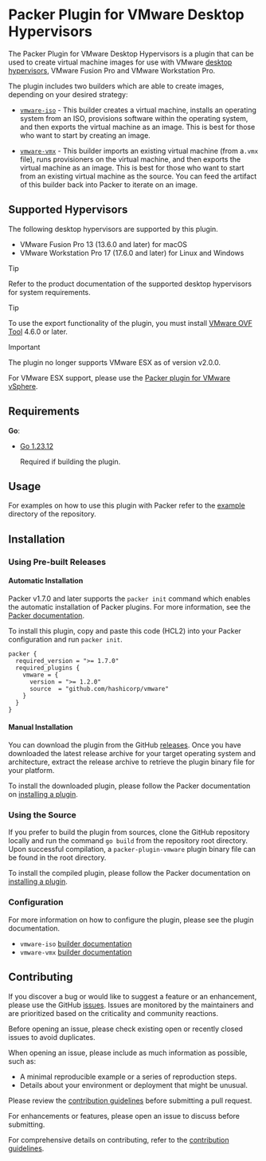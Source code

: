 # Packer Plugin for VMware Desktop Hypervisors

The Packer Plugin for VMware Desktop Hypervisors is a plugin that can be used to create virtual
machine images for use with VMware [desktop hypervisors][desktop-hypervisors], VMware Fusion Pro
and VMware Workstation Pro.

The plugin includes two builders which are able to create images, depending on your desired
strategy:

- [`vmware-iso`][docs-vmware-iso] - This builder creates a virtual machine, installs an operating
  system from an ISO, provisions software within the operating system, and then exports the virtual
  machine as an image. This is best for those who want to start by creating an image.

- [`vmware-vmx`][docs-vmware-vmx] - This builder imports an existing virtual machine (from a`.vmx`
  file), runs provisioners on the virtual machine, and then exports the virtual machine as an image.
  This is best for those who want to start from an existing virtual machine as the source. You can
  feed the artifact of this builder back into Packer to iterate on an image.

## Supported Hypervisors

The following desktop hypervisors are supported by this plugin.

- VMware Fusion Pro 13 (13.6.0 and later) for macOS
- VMware Workstation Pro 17 (17.6.0 and later) for Linux and Windows

> [!TIP]
> Refer to the product documentation of the supported desktop hypervisors for system requirements.

> [!TIP]
> To use the export functionality of the plugin, you must install [VMware OVF Tool][download-vmware-ovftool] 4.6.0 or
> later.

> [!IMPORTANT]
> The plugin no longer supports VMware ESX as of version v2.0.0. 
>
> For VMware ESX support, please use the [Packer plugin for VMware vSphere][packer-plugin-vsphere].

## Requirements

**Go**:

- [Go 1.23.12][golang-install]

  Required if building the plugin.

## Usage

For examples on how to use this plugin with Packer refer to the [example](example/) directory of
the repository.

## Installation

### Using Pre-built Releases

#### Automatic Installation

Packer v1.7.0 and later supports the `packer init` command which enables the automatic installation
of Packer plugins. For more information, see the [Packer documentation][docs-packer-init].

To install this plugin, copy and paste this code (HCL2) into your Packer configuration and run
`packer init`.

```hcl
packer {
  required_version = ">= 1.7.0"
  required_plugins {
    vmware = {
      version = ">= 1.2.0"
      source  = "github.com/hashicorp/vmware"
    }
  }
}
```

#### Manual Installation

You can download the plugin from the GitHub [releases][releases-vmware-plugin]. Once you have
downloaded the latest release archive for your target operating system and architecture, extract the
release archive to retrieve the plugin binary file for your platform.

To install the downloaded plugin, please follow the Packer documentation on
[installing a plugin][docs-packer-plugin-install].

### Using the Source

If you prefer to build the plugin from sources, clone the GitHub repository locally and run the
command `go build` from the repository root directory. Upon successful compilation, a
`packer-plugin-vmware` plugin binary file can be found in the root directory.

To install the compiled plugin, please follow the Packer documentation on
[installing a plugin][docs-packer-plugin-install].

### Configuration

For more information on how to configure the plugin, please see the plugin documentation.

- `vmware-iso` [builder documentation][docs-vmware-iso]
- `vmware-vmx` [builder documentation][docs-vmware-vmx]

## Contributing

If you discover a bug or would like to suggest a feature or an enhancement, please use the GitHub
[issues][issues]. Issues are monitored by the maintainers and are prioritized based on the
criticality and community reactions.

Before opening an issue, please check existing open or recently closed issues to avoid duplicates.

When opening an issue, please include as much information as possible, such as:

- A minimal reproducible example or a series of reproduction steps.
- Details about your environment or deployment that might be unusual.

Please review the [contribution guidelines][contributing] before submitting a pull request.

For enhancements or features, please open an issue to discuss before submitting.

For comprehensive details on contributing, refer to the [contribution guidelines][contributing].

[contributing]: .github/CONTRIBUTING.md
[issues]: https://github.com/hashicorp/packer-plugin-vmware/issues
[desktop-hypervisors]: https://www.vmware.com/products/desktop-hypervisor.html
[docs-packer-init]: https://developer.hashicorp.com/packer/docs/commands/init
[docs-packer-plugin-install]: https://developer.hashicorp.com/packer/docs/plugins/install-plugins
[docs-vmware-iso]: https://developer.hashicorp.com/packer/plugins/builders/vmware/iso
[docs-vmware-vmx]: https://developer.hashicorp.com/packer/plugins/builders/vmware/vmx
[golang-install]: https://golang.org/doc/install
[releases-vmware-plugin]: https://github.com/hashicorp/packer-plugin-vmware/releases
[packer-plugin-vsphere]: https://developer.hashicorp.com/packer/integrations/hashicorp/vsphere
[download-vmware-ovftool]: https://developer.broadcom.com/tools/open-virtualization-format-ovf-tool/latest
